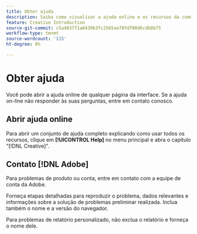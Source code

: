 ```yaml
---
title: Obter ajuda
description: Saiba como visualizar a ajuda online e os recursos da comunidade e como obter suporte técnico.
feature: Creative Introduction
source-git-commit: c5a4837f1a8439b3fc2565ae78fdf00d6cdb8b75
workflow-type: tm+mt
source-wordcount: '115'
ht-degree: 0%

---
```


# Obter ajuda

Você pode abrir a ajuda online de qualquer página da interface. Se a ajuda on-line não responder às suas perguntas, entre em contato conosco.

## Abrir ajuda online

Para abrir um conjunto de ajuda completo explicando como usar todos os recursos, clique em **[!UICONTROL Help]** no menu principal e abra o capítulo &quot;[!DNL Creative]&quot;.

<!--
## Ask the Adobe Advertising community

Look for answers to your questions in the [Adobe Advertising community forums](https://experienceleaguecommunities.adobe.com/t5/adobe-advertising/ct-p/adobe-advertising-cloud-community?profile.language=pt).
-->

## Contato [!DNL Adobe]

Para problemas de produto ou conta, entre em contato com a equipe de conta da Adobe.

Forneça etapas detalhadas para reproduzir o problema, dados relevantes e informações sobre a solução de problemas preliminar realizada. Inclua também o nome e a versão do navegador.

Para problemas de relatório personalizado, não exclua o relatório e forneça o nome dele.
